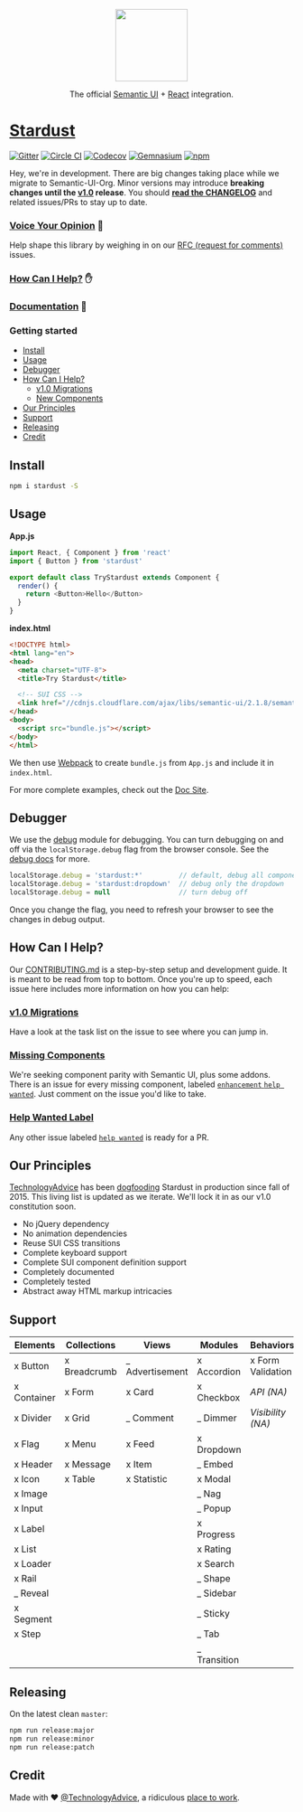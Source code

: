 <p align="center">
  <a href="http://technologyadvice.github.io/stardust">
    <img height="128" width="128" src="https://cloud.githubusercontent.com/assets/5067638/17415622/7ac62496-5a3f-11e6-864e-217ad1d9e021.png">
  </a>
  <p align="center">
    The official <a href="http://semantic-ui.com">Semantic UI</a>
    +
    <a href="https://facebook.github.io/react">React</a>
    integration.
  </p>
</p>

# [Stardust][2]
[![Gitter](https://img.shields.io/badge/gitter-join_chat-1dce73.svg?logo=data%3Aimage%2Fsvg%2Bxml%3Bbase64%2CPD94bWwgdmVyc2lvbj0iMS4wIiBlbmNvZGluZz0iVVRGLTgiPz4NCjxzdmcgeG1sbnM9Imh0dHA6Ly93d3cudzMub3JnLzIwMDAvc3ZnIj48cmVjdCB4PSIwIiB5PSI1IiBmaWxsPSIjZmZmIiB3aWR0aD0iMSIgaGVpZ2h0PSI1Ii8%2BPHJlY3QgeD0iMiIgeT0iNiIgZmlsbD0iI2ZmZiIgd2lkdGg9IjEiIGhlaWdodD0iNyIvPjxyZWN0IHg9IjQiIHk9IjYiIGZpbGw9IiNmZmYiIHdpZHRoPSIxIiBoZWlnaHQ9IjciLz48cmVjdCB4PSI2IiB5PSI2IiBmaWxsPSIjZmZmIiB3aWR0aD0iMSIgaGVpZ2h0PSI0Ii8%2BPC9zdmc%2B&logoWidth=8&style=flat-square&maxAge=2592000)](https://gitter.im/TechnologyAdvice/stardust)
[![Circle CI](https://img.shields.io/circleci/project/TechnologyAdvice/stardust/master.svg?style=flat-square)](https://circleci.com/gh/TechnologyAdvice/stardust/tree/master)
[![Codecov](https://img.shields.io/codecov/c/github/TechnologyAdvice/stardust/master.svg?style=flat-square)](https://codecov.io/gh/TechnologyAdvice/stardust)
[![Gemnasium](https://img.shields.io/gemnasium/TechnologyAdvice/stardust.svg?style=flat-square)](https://gemnasium.com/TechnologyAdvice/stardust)
[![npm](https://img.shields.io/npm/v/stardust.svg?style=flat-square)](https://www.npmjs.com/package/stardust)

Hey, we're in development. There are big changes taking place while we migrate to Semantic-UI-Org. Minor versions may introduce **breaking changes until the [v1.0][6] release**.  You should [**read the CHANGELOG**][18] and related issues/PRs to stay up to date.

### [Voice Your Opinion][19] :speech_balloon:

Help shape this library by weighing in on our [RFC (request for comments)][19] issues. 

### [How Can I Help?](#how-can-i-help) :hand:

### [Documentation][2] :blue_book:

### Getting started

<!-- START doctoc generated TOC please keep comment here to allow auto update -->
<!-- DON'T EDIT THIS SECTION, INSTEAD RE-RUN doctoc TO UPDATE -->


- [Install](#install)
- [Usage](#usage)
- [Debugger](#debugger)
- [How Can I Help?](#how-can-i-help)
  - [v1.0 Migrations](#v10-migrations)
  - [New Components](#new-components)
- [Our Principles](#our-principles)
- [Support](#support)
- [Releasing](#releasing)
- [Credit](#credit)

<!-- END doctoc generated TOC please keep comment here to allow auto update -->

## Install

```sh
npm i stardust -S
```

## Usage

**App.js**

```js
import React, { Component } from 'react'
import { Button } from 'stardust'

export default class TryStardust extends Component {
  render() {
    return <Button>Hello</Button>
  }
}
```

**index.html**

```html
<!DOCTYPE html>
<html lang="en">
<head>
  <meta charset="UTF-8">
  <title>Try Stardust</title>

  <!-- SUI CSS -->
  <link href="//cdnjs.cloudflare.com/ajax/libs/semantic-ui/2.1.8/semantic.css" rel="stylesheet">
</head>
<body>
  <script src="bundle.js"></script>
</body>
</html>
```

We then use [Webpack][13] to create `bundle.js` from `App.js` and include it in `index.html`.

For more complete examples, check out the [Doc Site][2].

## Debugger

We use the [debug](https://www.npmjs.com/package/debug) module for debugging.  You can turn debugging on and off via the `localStorage.debug` flag from the browser console.  See the [debug docs](https://www.npmjs.com/package/debug) for more.

```js
localStorage.debug = 'stardust:*'         // default, debug all components
localStorage.debug = 'stardust:dropdown'  // debug only the dropdown
localStorage.debug = null                 // turn debug off
```

Once you change the flag, you need to refresh your browser to see the changes in debug output.

## How Can I Help?

Our [CONTRIBUTING.md][1] is a step-by-step setup and development guide. It is meant to be read from top to bottom.  Once you're up to speed, each issue here includes more information on how you can help:

### [v1.0 Migrations][15]

Have a look at the task list on the issue to see where you can jump in.

### [Missing Components][17]

We're seeking component parity with Semantic UI, plus some addons.  There is an issue for every missing component, labeled [`enhancement` `help wanted`][17].  Just comment on the issue you'd like to take.

### [Help Wanted Label][4]

Any other issue labeled [`help wanted`][4] is ready for a PR.

## Our Principles

[TechnologyAdvice][9] has been [dogfooding][10] Stardust in production since fall of 2015.  This living list is updated as we iterate.  We'll lock it in as our v1.0 constitution soon.

- No jQuery dependency
- No animation dependencies
- Reuse SUI CSS transitions
- Complete keyboard support
- Complete SUI component definition support
- Completely documented
- Completely tested
- Abstract away HTML markup intricacies

## Support

|    Elements     |   Collections   |      Views      |     Modules     |     Behaviors      |
|-----------------|-----------------|-----------------|-----------------|--------------------|
| x Button        | x Breadcrumb    | _ Advertisement | x Accordion     | x Form Validation  |
| x Container     | x Form          | x Card          | x Checkbox      | *API (NA)*         |
| x Divider       | x Grid          | _ Comment       | _ Dimmer        | *Visibility (NA)*  |
| x Flag          | x Menu          | x Feed          | x Dropdown      |                    |
| x Header        | x Message       | x Item          | _ Embed         |                    |
| x Icon          | x Table         | x Statistic     | x Modal         |                    |
| x Image         |                 |                 | _ Nag           |                    |
| x Input         |                 |                 | _ Popup         |                    |
| x Label         |                 |                 | x Progress      |                    |
| x List          |                 |                 | x Rating        |                    |
| x Loader        |                 |                 | x Search        |                    |
| x Rail          |                 |                 | _ Shape         |                    |
| _ Reveal        |                 |                 | _ Sidebar       |                    |
| x Segment       |                 |                 | _ Sticky        |                    |
| x Step          |                 |                 | _ Tab           |                    |
|                 |                 |                 | _ Transition    |                    |

## Releasing

On the latest clean `master`:

```sh
npm run release:major
npm run release:minor
npm run release:patch
```

## Credit

Made with :heart: [@TechnologyAdvice][9], a ridiculous [place to work][16].

[1]: https://github.com/TechnologyAdvice/stardust/blob/master/.github/CONTRIBUTING.md
[2]: https://technologyadvice.github.io/stardust/
[3]: https://facebook.github.io/react/
[4]: https://github.com/TechnologyAdvice/stardust/labels/help%20wanted
[5]: http://semantic-ui.com/
[6]: https://github.com/TechnologyAdvice/stardust/milestone/1
[7]: https://github.com/webpack/webpack-dev-server/
[8]: https://github.com/TechnologyAdvice/stardust/issues/243
[9]: https://github.com/TechnologyAdvice
[10]: https://en.wikipedia.org/wiki/Eating_your_own_dog_food
[11]: https://github.com/TechnologyAdvice/stardust/issues/247
[12]: https://github.com/TechnologyAdvice/stardust/issues/243
[13]: https://webpack.github.io
[14]: https://github.com/TechnologyAdvice/stardust/issues
[15]: https://github.com/TechnologyAdvice/stardust/issues/269
[16]: http://technologyadvice.com/careers
[17]: https://github.com/TechnologyAdvice/stardust/issues?q=is%3Aopen+label%3A%22help+wanted%22+label%3Aenhancement
[18]: https://github.com/TechnologyAdvice/stardust/blob/master/CHANGELOG.md
[19]: https://github.com/TechnologyAdvice/stardust/issues?q=is%3Aopen+RFC+label%3ARFC
